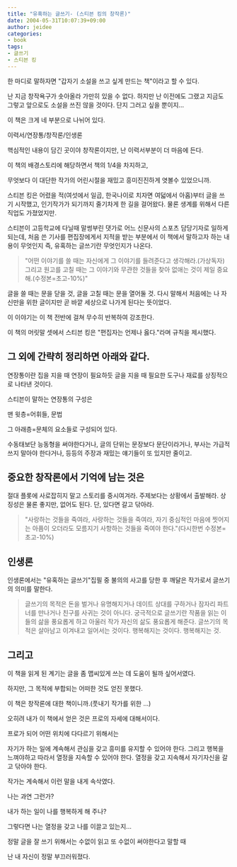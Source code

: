 ```yaml
---
title: "유혹하는 글쓰기- (스티븐 킹의 창작론)"
date: 2004-05-31T10:07:39+09:00
author: jeidee
categories:
- book
tags:
- 글쓰기
- 스티븐 킹
---
```


한 마디로 말하자면 "갑자기 소설을 쓰고 싶게 만드는 책"이라고 할 수 있다.

난 지금 창작욕구가 솟아올라 가만히 있을 수 없다. 하지만 난 이전에도 그랬고 지금도 그렇고 앞으로도 소설을 쓰진 않을 것이다. 단지 그러고 싶을 뿐이지...



이 책은 크게 네 부분으로 나뉘어 있다.

이력서/연장통/창작론/인생론



핵심적인 내용이 담긴 곳이야 창작론이지만, 난 이력서부분이 더 마음에 든다.

이 책의 배경스토리에 해당하면서 책의 1/4을 차지하고,

무엇보다 이 대단한 작가의 어린시절을 재밌고 흥미진진하게 엿볼수 있었으니까.

스티븐 킹은 어렸을 적(여섯에서 일곱, 한국나이로 치자면 여덟에서 아홉)부터 글을 쓰기 시작했고, 인기작가가 되기까지 줄기차게 한 길을 걸어왔다. 물론 생계를 위해서 다른 직업도 가졌었지만.



스티븐이 고등학교에 다닐때 말썽부린 댓가로 어느 신문사의 스포츠 담당기자로 일하게 되는데, 처음 쓴 기사를 편집장에게서 지적을 받는 부분에서 이 책에서 말하고자 하는 내용이 무엇인지 즉, 유혹하는 글쓰기란 무엇인지가 나온다.



>"어떤 이야기를 쓸 때는 자신에게 그 이야기를 들려준다고 생각해라.(가상독자) 그리고 원고를 고칠 때는 그 이야기와 무관한 것들을 찾아 없애는 것이 제일 중요해.(수정본=초고-10%)"

글을 쓸 때는 문을 닫을 것, 글을 고칠 때는 문을 열어둘 것. 다시 말해서 처음에는 나 자신만을 위한 글이지만 곧 바깥 세상으로 나가게 된다는 뜻이었다.



이 이야기는 이 책 전반에 걸쳐 무수히 반복하여 강조한다.

이 책의 머릿말 셋에서 스티븐 킹은 "편집자는 언제나 옳다."라며 규칙을 제시했다.



## 그 외에 간략히 정리하면 아래와 같다.

연장통이란 집을 지을 때 연장이 필요하듯 글을 지을 때 필요한 도구나 재료를 상징적으로 나타낸 것이다.

스티븐이 말하는 연장통의 구성은

맨 윗층=어휘들, 문법

그 아래층=문체의 요소들로 구성되어 있다.

수동태보단 능동형을 써야한다거나, 글의 단위는 문장보다 문단이라거나, 부사는 가급적 쓰지 말아야 한다거나, 등등의 주장과 재밌는 얘기들이 또 있지만 줄이고.



## 중요한 창작론에서 기억에 남는 것은

절대 플롯에 사로잡히지 말고 스토리를 중시여겨라.
주제보다는 상황에서 출발해라.
상징성은 물론 좋지만, 없어도 된다. 단, 있다면 갈고 닦아라.

>"사랑하는 것들을 죽여라, 사랑하는 것들을 죽여라, 자기 중심적인 마음에 찟어지는 아픔이 오더라도 모름지기 사항하는 것들을 죽여야 한다."(다시한번 수정본=초고-10%)


## 인생론

인생론에서는 "유혹하는 글쓰기"집필 중 불의의 사고를 당한 후 깨달은 작가로서 글쓰기의 의미를 말한다.

>글쓰기의 목적은 돈을 벌거나 유명해지거나 데이트 상대를 구하거나 잠자리 파트너를 만나거나 친구를 사귀는 것이 아니다. 궁극적으로 글쓰기란 작품을 읽는 이들의 삶을 풍요롭게 하고 아울러 작가 자신의 삶도 풍요롭게 해준다. 글쓰기의 목적은 살아남고 이겨내고 일어서는 것이다. 행복해지는 것이다. 행복해지는 것.


## 그리고

이 책을 읽게 된 계기는 글을 좀 맵씨있게 쓰는 데 도움이 될까 싶어서였다.

하지만, 그 목적에 부합되는 어떠한 것도 얻진 못했다.

이 책은 창작론에 대한 책이니까.(풋내기 작가를 위한 ...)



오히려 내가 이 책에서 얻은 것은 프로의 자세에 대해서이다.

프로가 되어 어떤 위치에 다다르기 위해서는

자기가 하는 일에 계속해서 관심을 갖고 흥미를 유지할 수 있어야 한다. 그리고 행복을 느껴야하고 따라서 열정을 지속할 수 있어야 한다. 열정을 갖고 지속해서 자기자신을 갈고 닦아야 한다.

작가는 계속해서 이런 말을 내게 속삭였다.



나는 과연 그런가?

내가 하는 일이 나를 행복하게 해 주나?

그렇다면 나는 열정을 갖고 나를 이끌고 있는지...



정말 글을 잘 쓰기 위해서는 수없이 읽고 또 수없이 써야한다고 말할 때

난 내 자신이 정말 부끄러워졌다.